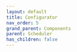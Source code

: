 ```yaml
---
layout: default
title: Configurator
nav_order: 5
grand_parent: Components
parent: Scheduler
has_children: false
---
```


<script type="module" src="../../assets/js/build/react-app-render-build.js"></script>

<div id="root"></div>

